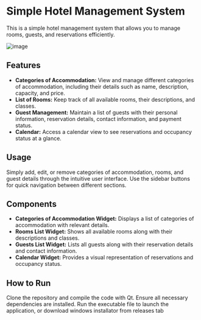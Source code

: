 # Simple Hotel Management System

This is a simple hotel management system that allows you to manage rooms, guests, and reservations efficiently.

![image](https://github.com/asmcodersource/HotelManager/assets/126491635/7003e527-3d35-41bc-850a-d52e8fcc891c)

## Features

- **Categories of Accommodation:** View and manage different categories of accommodation, including their details such as name, description, capacity, and price.
- **List of Rooms:** Keep track of all available rooms, their descriptions, and classes.
- **Guest Management:** Maintain a list of guests with their personal information, reservation details, contact information, and payment status.
- **Calendar:** Access a calendar view to see reservations and occupancy status at a glance.

## Usage

Simply add, edit, or remove categories of accommodation, rooms, and guest details through the intuitive user interface. Use the sidebar buttons for quick navigation between different sections.

## Components

- **Categories of Accommodation Widget:** Displays a list of categories of accommodation with relevant details.
- **Rooms List Widget:** Shows all available rooms along with their descriptions and classes.
- **Guests List Widget:** Lists all guests along with their reservation details and contact information.
- **Calendar Widget:** Provides a visual representation of reservations and occupancy status.

## How to Run

Clone the repository and compile the code with Qt. Ensure all necessary dependencies are installed. Run the executable file to launch the application, or download windows installator from releases tab

